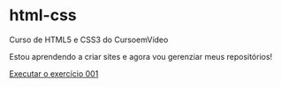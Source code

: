 # html-css
 Curso de HTML5 e CSS3 do CursoemVídeo

Estou aprendendo a criar sites e agora vou gerenziar meus repositórios!

<a href='https://pedrowrublak.github.io/html-css/exercícios/ex001/index.html'>Executar o exercício 001</a>